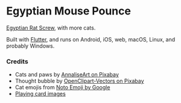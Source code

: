 # Egyptian Mouse Pounce

[Egyptian Rat Screw](https://en.wikipedia.org/wiki/Egyptian_Ratscrew), with more cats.

Built with [Flutter](https://flutter.dev), and runs on Android, iOS, web, macOS, Linux, and probably Windows.

### Credits
- Cats and paws by [AnnaliseArt on Pixabay](https://pixabay.com/illustrations/cats-hanging-cats-kitty-cat-paw-3611310/)
- Thought bubble by [OpenClipart-Vectors on Pixabay](https://pixabay.com/vectors/balloon-bubble-speech-thought-150981/)
- Cat emojis from [Noto Emoji by Google](https://github.com/googlefonts/noto-emoji/)
- [Playing card images](https://code.google.com/archive/p/vector-playing-cards/)

